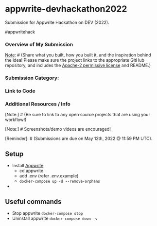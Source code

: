 # appwrite-devhackathon2022
Submission for Appwrite Hackathon on DEV (2022).

#appwritehack

### Overview of My Submission
[Note]: # (Share what you built, how you built it, and the inspiration behind the idea! Please make sure the project links to the appropriate GitHub repository, and includes the [Apache-2 permissive license](https://www.apache.org/licenses/LICENSE-2.0)  and README.)


### Submission Category: 

[Note]: # (Web2 Wizards, Web3 Wunderkinds, Mobile Moguls, Wacky Wildcards)


### Link to Code

[Note]: # (Our markdown editor supports pretty embeds. Try this syntax: `{% embed link_to_your_repo %}` to share a GitHub repository)


### Additional Resources / Info

[Note:] # (Be sure to link to any open source projects that are using your workflow!)

[Note:] # Screenshots/demo videos are encouraged!

[Note]: # (Be sure to include the DEV usernames of your collaborators, if any. Prizes for winning projects with multiple collaborators will be sent to the person who posts this submission and they will distribute the prize evenly.)

[Reminder]: # (Submissions are due on May 12th, 2022 @ 11:59 PM UTC).

## Setup
- Install [Appwrite](https://appwrite.io/docs/installation)
  - cd appwrite
  - add .env (refer .env.example)
  - `docker-compose up -d --remove-orphans`
- 

## Useful commands
- Stop appwrite
  `docker-compose stop`
- Uninstall appwrite
  `docker-compose down -v`

